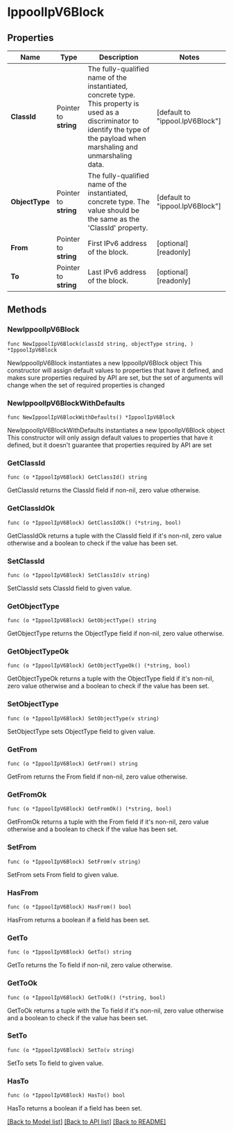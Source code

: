 # IppoolIpV6Block

## Properties

Name | Type | Description | Notes
------------ | ------------- | ------------- | -------------
**ClassId** | Pointer to **string** | The fully-qualified name of the instantiated, concrete type. This property is used as a discriminator to identify the type of the payload when marshaling and unmarshaling data. | [default to "ippool.IpV6Block"]
**ObjectType** | Pointer to **string** | The fully-qualified name of the instantiated, concrete type. The value should be the same as the &#39;ClassId&#39; property. | [default to "ippool.IpV6Block"]
**From** | Pointer to **string** | First IPv6 address of the block. | [optional] [readonly] 
**To** | Pointer to **string** | Last IPv6 address of the block. | [optional] [readonly] 

## Methods

### NewIppoolIpV6Block

`func NewIppoolIpV6Block(classId string, objectType string, ) *IppoolIpV6Block`

NewIppoolIpV6Block instantiates a new IppoolIpV6Block object
This constructor will assign default values to properties that have it defined,
and makes sure properties required by API are set, but the set of arguments
will change when the set of required properties is changed

### NewIppoolIpV6BlockWithDefaults

`func NewIppoolIpV6BlockWithDefaults() *IppoolIpV6Block`

NewIppoolIpV6BlockWithDefaults instantiates a new IppoolIpV6Block object
This constructor will only assign default values to properties that have it defined,
but it doesn't guarantee that properties required by API are set

### GetClassId

`func (o *IppoolIpV6Block) GetClassId() string`

GetClassId returns the ClassId field if non-nil, zero value otherwise.

### GetClassIdOk

`func (o *IppoolIpV6Block) GetClassIdOk() (*string, bool)`

GetClassIdOk returns a tuple with the ClassId field if it's non-nil, zero value otherwise
and a boolean to check if the value has been set.

### SetClassId

`func (o *IppoolIpV6Block) SetClassId(v string)`

SetClassId sets ClassId field to given value.


### GetObjectType

`func (o *IppoolIpV6Block) GetObjectType() string`

GetObjectType returns the ObjectType field if non-nil, zero value otherwise.

### GetObjectTypeOk

`func (o *IppoolIpV6Block) GetObjectTypeOk() (*string, bool)`

GetObjectTypeOk returns a tuple with the ObjectType field if it's non-nil, zero value otherwise
and a boolean to check if the value has been set.

### SetObjectType

`func (o *IppoolIpV6Block) SetObjectType(v string)`

SetObjectType sets ObjectType field to given value.


### GetFrom

`func (o *IppoolIpV6Block) GetFrom() string`

GetFrom returns the From field if non-nil, zero value otherwise.

### GetFromOk

`func (o *IppoolIpV6Block) GetFromOk() (*string, bool)`

GetFromOk returns a tuple with the From field if it's non-nil, zero value otherwise
and a boolean to check if the value has been set.

### SetFrom

`func (o *IppoolIpV6Block) SetFrom(v string)`

SetFrom sets From field to given value.

### HasFrom

`func (o *IppoolIpV6Block) HasFrom() bool`

HasFrom returns a boolean if a field has been set.

### GetTo

`func (o *IppoolIpV6Block) GetTo() string`

GetTo returns the To field if non-nil, zero value otherwise.

### GetToOk

`func (o *IppoolIpV6Block) GetToOk() (*string, bool)`

GetToOk returns a tuple with the To field if it's non-nil, zero value otherwise
and a boolean to check if the value has been set.

### SetTo

`func (o *IppoolIpV6Block) SetTo(v string)`

SetTo sets To field to given value.

### HasTo

`func (o *IppoolIpV6Block) HasTo() bool`

HasTo returns a boolean if a field has been set.


[[Back to Model list]](../README.md#documentation-for-models) [[Back to API list]](../README.md#documentation-for-api-endpoints) [[Back to README]](../README.md)


